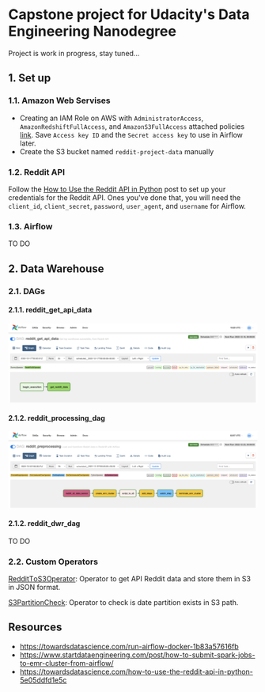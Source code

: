 # Capstone project for Udacity's Data Engineering Nanodegree
Project is work in progress, stay tuned...

## 1. Set up
### 1.1. Amazon Web Servises
* Creating an IAM Role on AWS with `AdministratorAccess`, `AmazonRedshiftFullAccess`, and `AmazonS3FullAccess` attached policies [link](https://docs.aws.amazon.com/IAM/latest/UserGuide/intro-structure.html). Save `Access key ID` and the `Secret access key` to use in Airflow later.
* Create the S3 bucket named `reddit-project-data` manually

### 1.2. Reddit API
Follow the [How to Use the Reddit API in Python](https://towardsdatascience.com/how-to-use-the-reddit-api-in-python-5e05ddfd1e5c) post to set up your credentials for the Reddit API. Ones you've done that, you will need the `client_id`, `client_secret`, `password`, `user_agent`, and `username` for Airflow. 

### 1.3. Airflow
TO DO

## 2. Data Warehouse
### 2.1. DAGs
#### 2.1.1. reddit_get_api_data
![img0](imgs/reddit_get_api_data_dag.png)

#### 2.1.2. reddit_processing_dag
![img1](imgs/reddit_processing_dag.png)

#### 2.1.2. reddit_dwr_dag
TO DO

### 2.2. Custom Operators
[RedditΤoS3Operator](https://github.com/dsavg/capstone-data-engineering-project/blob/master/plugins/operators/reddit_api.py): Operator to get API Reddit data and store them in S3 in JSON format.

[S3PartitionCheck](https://github.com/dsavg/capstone-data-engineering-project/blob/master/plugins/operators/s3_partition_check.py): Operator to check is date partition exists in S3 path.

## Resources
* https://towardsdatascience.com/run-airflow-docker-1b83a57616fb
* https://www.startdataengineering.com/post/how-to-submit-spark-jobs-to-emr-cluster-from-airflow/
* https://towardsdatascience.com/how-to-use-the-reddit-api-in-python-5e05ddfd1e5c